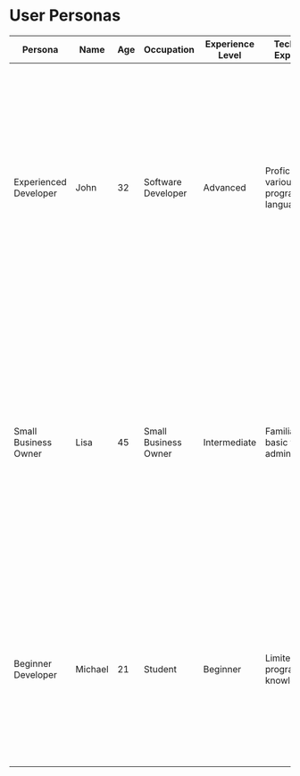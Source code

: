 # User Personas

| Persona | Name | Age | Occupation | Experience Level | Technical Expertise | Goals | Frustrations |
| -------- | ---- | --- | ---------- | ---------------- | ------------------- | ------ | ------------ |
| Experienced Developer | John | 32 | Software Developer | Advanced | Proficient in various programming languages | Wants a cloud hosting service that provides advanced features, flexibility, and control. Needs high-performance servers for running complex applications and databases. Also requires full root access and customizability for server management. | Limited server access, slow performance, and limited customization options. |
| Small Business Owner | Lisa | 45 | Small Business Owner | Intermediate | Familiar with basic website administration | Wants a reliable and affordable cloud hosting service to host their business website. Needs a user-friendly platform with easy-to-use tools for website administration and management. Also requires good customer support to handle technical issues. | Technical complexity, high costs, and limited customer support. |
| Beginner Developer | Michael | 21 | Student | Beginner | Limited programming knowledge | Wants a cloud hosting service . Needs an intuitive platform with a simple interface, easy-to-use tools, and step-by-step instructions. Also requires good documentation and support for beginners. | Technical complexity, lack of documentation, and limited support for beginners. |
